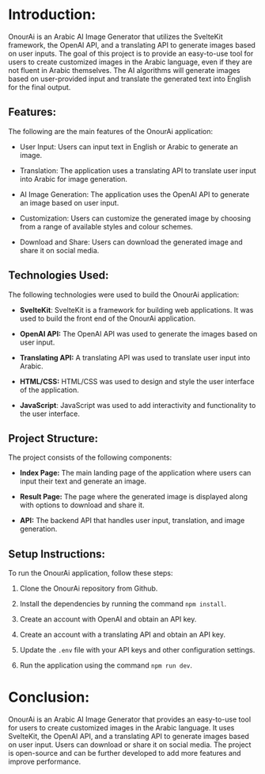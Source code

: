 
# Introduction:

OnourAi is an Arabic AI Image Generator that utilizes the SvelteKit framework, the OpenAI API, and a translating API to generate images based on user inputs. The goal of this project is to provide an easy-to-use tool for users to create customized images in the Arabic language, even if they are not fluent in Arabic themselves. The AI algorithms will generate images based on user-provided input and translate the generated text into English for the final output.

## Features:

The following are the main features of the OnourAi application:

* User Input: Users can input text in English or Arabic to generate an image.
    
* Translation: The application uses a translating API to translate user input into Arabic for image generation.
    
* AI Image Generation: The application uses the OpenAI API to generate an image based on user input.
    
* Customization: Users can customize the generated image by choosing from a range of available styles and colour schemes.
    
* Download and Share: Users can download the generated image and share it on social media.
    

## Technologies Used:

The following technologies were used to build the OnourAi application:

* **SvelteKit**: SvelteKit is a framework for building web applications. It was used to build the front end of the OnourAi application.
    
* **OpenAI API:** The OpenAI API was used to generate the images based on user input.
    
* **Translating API:** A translating API was used to translate user input into Arabic.
    
* **HTML/CSS:** HTML/CSS was used to design and style the user interface of the application.
    
* **JavaScript**: JavaScript was used to add interactivity and functionality to the user interface.
    

## Project Structure:

The project consists of the following components:

* **Index Page:** The main landing page of the application where users can input their text and generate an image.
    
* **Result Page:** The page where the generated image is displayed along with options to download and share it.
    
* **API:** The backend API that handles user input, translation, and image generation.
    

## Setup Instructions:

To run the OnourAi application, follow these steps:

1. Clone the OnourAi repository from Github.
    
2. Install the dependencies by running the command `npm install`.
    
3. Create an account with OpenAI and obtain an API key.
    
4. Create an account with a translating API and obtain an API key.
    
5. Update the `.env` file with your API keys and other configuration settings.
    
6. Run the application using the command `npm run dev`.
    

# Conclusion:

OnourAi is an Arabic AI Image Generator that provides an easy-to-use tool for users to create customized images in the Arabic language. It uses SvelteKit, the OpenAI API, and a translating API to generate images based on user input. Users can download or share it on social media. The project is open-source and can be further developed to add more features and improve performance.
